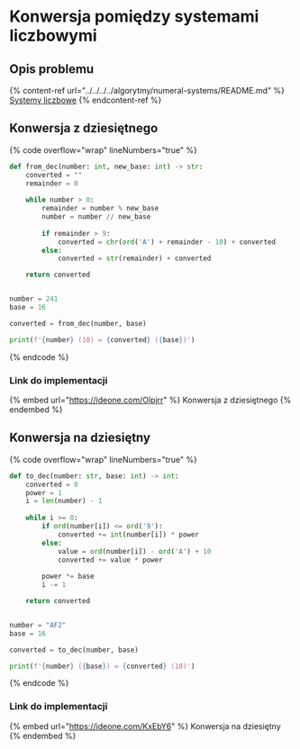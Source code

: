 # Konwersja pomiędzy systemami liczbowymi

## Opis problemu

{% content-ref url="../../../../algorytmy/numeral-systems/README.md" %}
[Systemy liczbowe](../../../../algorytmy/numeral-systems/README.md)
{% endcontent-ref %}

## Konwersja z dziesiętnego

{% code overflow="wrap" lineNumbers="true" %}
```python
def from_dec(number: int, new_base: int) -> str:
    converted = ""
    remainder = 0
    
    while number > 0:
        remainder = number % new_base
        number = number // new_base
        
        if remainder > 9:
            converted = chr(ord('A') + remainder - 10) + converted
        else:
            converted = str(remainder) + converted

    return converted


number = 241
base = 16

converted = from_dec(number, base)

print(f'{number} (10) = {converted} ({base})')
```
{% endcode %}

### Link do implementacji

{% embed url="https://ideone.com/Olpjrr" %}
Konwersja z dziesiętnego
{% endembed %}

## Konwersja na dziesiętny

{% code overflow="wrap" lineNumbers="true" %}
```python
def to_dec(number: str, base: int) -> int:
    converted = 0
    power = 1
    i = len(number) - 1
    
    while i >= 0:
        if ord(number[i]) <= ord('9'):
            converted += int(number[i]) * power
        else:
            value = ord(number[i]) - ord('A') + 10
            converted += value * power
            
        power *= base
        i -= 1

    return converted


number = "AF2"
base = 16

converted = to_dec(number, base)

print(f'{number} ({base}) = {converted} (10)')
```
{% endcode %}

### Link do implementacji

{% embed url="https://ideone.com/KxEbY6" %}
Konwersja na dziesiętny
{% endembed %}